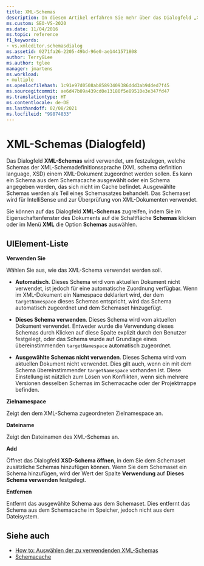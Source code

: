 ```yaml
---
title: XML-Schemas
description: In diesem Artikel erfahren Sie mehr über das Dialogfeld „XML-Schemas“, in dem festgelegt wird, welches Schema der Sprache der XML-Schemadefinition (XML Schema Definition Language, XSD) einem XML-Dokument zugeordnet wird.
ms.custom: SEO-VS-2020
ms.date: 11/04/2016
ms.topic: reference
f1_keywords:
- vs.xmleditor.schemasdialog
ms.assetid: 0271fa26-2205-49bd-96e0-ae1441571808
author: TerryGLee
ms.author: tglee
manager: jmartens
ms.workload:
- multiple
ms.openlocfilehash: 1c91e97d0508ab85893409386ddd3ab9dded7f45
ms.sourcegitcommit: ae6d47b09a439cd0e13180f5e89510e3e347fd47
ms.translationtype: HT
ms.contentlocale: de-DE
ms.lasthandoff: 02/08/2021
ms.locfileid: "99874833"
---
```

# <a name="xml-schemas-dialog-box"></a>XML-Schemas (Dialogfeld)

Das Dialogfeld **XML-Schemas** wird verwendet, um festzulegen, welche Schemas der XML-Schemadefinitionssprache (XML schema definition language, XSD) einem XML-Dokument zugeordnet werden sollen. Es kann ein Schema aus dem Schemacache ausgewählt oder ein Schema angegeben werden, das sich nicht im Cache befindet. Ausgewählte Schemas werden als Teil eines Schemasatzes behandelt. Das Schemaset wird für IntelliSense und zur Überprüfung von XML-Dokumenten verwendet.

Sie können auf das Dialogfeld **XML-Schemas** zugreifen, indem Sie im Eigenschaftenfenster des Dokuments auf die Schaltfläche **Schemas** klicken oder im Menü **XML** die Option **Schemas** auswählen.

## <a name="uielement-list"></a>UIElement-Liste

**Verwenden Sie**

Wählen Sie aus, wie das XML-Schema verwendet werden soll.

- **Automatisch**. Dieses Schema wird vom aktuellen Dokument nicht verwendet, ist jedoch für eine automatische Zuordnung verfügbar. Wenn im XML-Dokument ein Namespace deklariert wird, der dem `targetNamespace` dieses Schemas entspricht, wird das Schema automatisch zugeordnet und dem Schemaset hinzugefügt.

- **Dieses Schema verwenden**. Dieses Schema wird vom aktuellen Dokument verwendet. Entweder wurde die Verwendung dieses Schemas durch Klicken auf diese Spalte explizit durch den Benutzer festgelegt, oder das Schema wurde auf Grundlage eines übereinstimmenden `targetNamespace` automatisch zugeordnet.

- **Ausgewählte Schemas nicht verwenden**. Dieses Schema wird vom aktuellen Dokument nicht verwendet. Dies gilt auch, wenn ein mit dem Schema übereinstimmender `targetNamespace` vorhanden ist. Diese Einstellung ist nützlich zum Lösen von Konflikten, wenn sich mehrere Versionen desselben Schemas im Schemacache oder der Projektmappe befinden.

**Zielnamespace**

Zeigt den dem XML-Schema zugeordneten Zielnamespace an.

**Dateiname**

Zeigt den Dateinamen des XML-Schemas an.

**Add**

Öffnet das Dialogfeld **XSD-Schema öffnen**, in dem Sie dem Schemaset zusätzliche Schemas hinzufügen können. Wenn Sie dem Schemaset ein Schema hinzufügen, wird der Wert der Spalte **Verwendung** auf **Dieses Schema verwenden** festgelegt.

**Entfernen**

Entfernt das ausgewählte Schema aus dem Schemaset. Dies entfernt das Schema aus dem Schemacache im Speicher, jedoch nicht aus dem Dateisystem.

## <a name="see-also"></a>Siehe auch

- [How to: Auswählen der zu verwendenden XML-Schemas](../xml-tools/how-to-select-the-xml-schemas-to-use.md)
- [Schemacache](../xml-tools/schema-cache.md)
